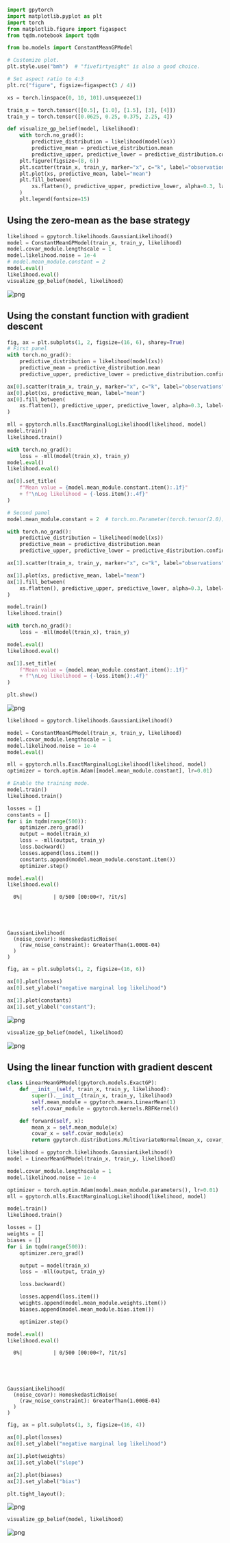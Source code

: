 ```python
import gpytorch
import matplotlib.pyplot as plt
import torch
from matplotlib.figure import figaspect
from tqdm.notebook import tqdm

from bo.models import ConstantMeanGPModel

# Customize plot.
plt.style.use("bmh")  # "fivefirtyeight" is also a good choice.

# Set aspect ratio to 4:3
plt.rc("figure", figsize=figaspect(3 / 4))
```


```python
xs = torch.linspace(0, 10, 101).unsqueeze(1)

train_x = torch.tensor([[0.5], [1.0], [1.5], [3], [4]])
train_y = torch.tensor([0.0625, 0.25, 0.375, 2.25, 4])
```


```python
def visualize_gp_belief(model, likelihood):
    with torch.no_grad():
        predictive_distribution = likelihood(model(xs))
        predictive_mean = predictive_distribution.mean
        predictive_upper, predictive_lower = predictive_distribution.confidence_region()
    plt.figure(figsize=(8, 6))
    plt.scatter(train_x, train_y, marker="x", c="k", label="observation")
    plt.plot(xs, predictive_mean, label="mean")
    plt.fill_between(
        xs.flatten(), predictive_upper, predictive_lower, alpha=0.3, label="95% CI"
    )
    plt.legend(fontsize=15)
```

## Using the zero-mean as the base strategy


```python
likelihood = gpytorch.likelihoods.GaussianLikelihood()
model = ConstantMeanGPModel(train_x, train_y, likelihood)
model.covar_module.lengthscale = 1
model.likelihood.noise = 1e-4
# model.mean_module.constant = 2
model.eval()
likelihood.eval()
visualize_gp_belief(model, likelihood)
```


    
![png](003_customization_gaussian_process_files/003_customization_gaussian_process_4_0.png)
    


## Using the constant function with gradient descent


```python
fig, ax = plt.subplots(1, 2, figsize=(16, 6), sharey=True)
# First panel
with torch.no_grad():
    predictive_distribution = likelihood(model(xs))
    predictive_mean = predictive_distribution.mean
    predictive_upper, predictive_lower = predictive_distribution.confidence_region()

ax[0].scatter(train_x, train_y, marker="x", c="k", label="observations")
ax[0].plot(xs, predictive_mean, label="mean")
ax[0].fill_between(
    xs.flatten(), predictive_upper, predictive_lower, alpha=0.3, label="95% CI"
)

mll = gpytorch.mlls.ExactMarginalLogLikelihood(likelihood, model)
model.train()
likelihood.train()

with torch.no_grad():
    loss = -mll(model(train_x), train_y)
model.eval()
likelihood.eval()

ax[0].set_title(
    f"Mean value = {model.mean_module.constant.item():.1f}"
    + f"\nLog likelihood = {-loss.item():.4f}"
)

# Second panel
model.mean_module.constant = 2  # torch.nn.Parameter(torch.tensor(2.0))

with torch.no_grad():
    predictive_distribution = likelihood(model(xs))
    predictive_mean = predictive_distribution.mean
    predictive_upper, predictive_lower = predictive_distribution.confidence_region()

ax[1].scatter(train_x, train_y, marker="x", c="k", label="observations")

ax[1].plot(xs, predictive_mean, label="mean")
ax[1].fill_between(
    xs.flatten(), predictive_upper, predictive_lower, alpha=0.3, label="95% CI"
)

model.train()
likelihood.train()

with torch.no_grad():
    loss = -mll(model(train_x), train_y)

model.eval()
likelihood.eval()

ax[1].set_title(
    f"Mean value = {model.mean_module.constant.item():.1f}"
    + f"\nLog likelihood = {-loss.item():.4f}"
)

plt.show()
```


    
![png](003_customization_gaussian_process_files/003_customization_gaussian_process_6_0.png)
    



```python
likelihood = gpytorch.likelihoods.GaussianLikelihood()

model = ConstantMeanGPModel(train_x, train_y, likelihood)
model.covar_module.lengthscale = 1
model.likelihood.noise = 1e-4
model.eval()

mll = gpytorch.mlls.ExactMarginalLogLikelihood(likelihood, model)
optimizer = torch.optim.Adam([model.mean_module.constant], lr=0.01)

# Enable the training mode.
model.train()
likelihood.train()

losses = []
constants = []
for i in tqdm(range(500)):
    optimizer.zero_grad()
    output = model(train_x)
    loss = -mll(output, train_y)
    loss.backward()
    losses.append(loss.item())
    constants.append(model.mean_module.constant.item())
    optimizer.step()

model.eval()
likelihood.eval()
```


      0%|          | 0/500 [00:00<?, ?it/s]





    GaussianLikelihood(
      (noise_covar): HomoskedasticNoise(
        (raw_noise_constraint): GreaterThan(1.000E-04)
      )
    )




```python
fig, ax = plt.subplots(1, 2, figsize=(16, 6))

ax[0].plot(losses)
ax[0].set_ylabel("negative marginal log likelihood")

ax[1].plot(constants)
ax[1].set_ylabel("constant");
```


    
![png](003_customization_gaussian_process_files/003_customization_gaussian_process_8_0.png)
    



```python
visualize_gp_belief(model, likelihood)
```


    
![png](003_customization_gaussian_process_files/003_customization_gaussian_process_9_0.png)
    


## Using the linear function with gradient descent


```python
class LinearMeanGPModel(gpytorch.models.ExactGP):
    def __init__(self, train_x, train_y, likelihood):
        super().__init__(train_x, train_y, likelihood)
        self.mean_module = gpytorch.means.LinearMean(1)
        self.covar_module = gpytorch.kernels.RBFKernel()

    def forward(self, x):
        mean_x = self.mean_module(x)
        covar_x = self.covar_module(x)
        return gpytorch.distributions.MultivariateNormal(mean_x, covar_x)
```


```python
likelihood = gpytorch.likelihoods.GaussianLikelihood()
model = LinearMeanGPModel(train_x, train_y, likelihood)

model.covar_module.lengthscale = 1
model.likelihood.noise = 1e-4
```


```python
optimizer = torch.optim.Adam(model.mean_module.parameters(), lr=0.01)
mll = gpytorch.mlls.ExactMarginalLogLikelihood(likelihood, model)

model.train()
likelihood.train()

losses = []
weights = []
biases = []
for i in tqdm(range(500)):
    optimizer.zero_grad()

    output = model(train_x)
    loss = -mll(output, train_y)

    loss.backward()

    losses.append(loss.item())
    weights.append(model.mean_module.weights.item())
    biases.append(model.mean_module.bias.item())

    optimizer.step()

model.eval()
likelihood.eval()
```


      0%|          | 0/500 [00:00<?, ?it/s]





    GaussianLikelihood(
      (noise_covar): HomoskedasticNoise(
        (raw_noise_constraint): GreaterThan(1.000E-04)
      )
    )




```python
fig, ax = plt.subplots(1, 3, figsize=(16, 4))

ax[0].plot(losses)
ax[0].set_ylabel("negative marginal log likelihood")

ax[1].plot(weights)
ax[1].set_ylabel("slope")

ax[2].plot(biases)
ax[2].set_ylabel("bias")

plt.tight_layout();
```


    
![png](003_customization_gaussian_process_files/003_customization_gaussian_process_14_0.png)
    



```python
visualize_gp_belief(model, likelihood)
```


    
![png](003_customization_gaussian_process_files/003_customization_gaussian_process_15_0.png)
    

